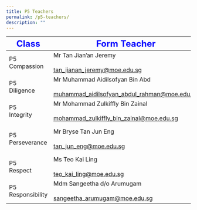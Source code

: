 ```yaml
---
title: P5 Teachers
permalink: /p5-teachers/
description: ""
---
```



|     <strong style="color: blue; font-size: 24px;">Class</strong>|<strong style="color: blue; font-size: 24px;">Form Teacher</strong>|<strong style="color: blue; font-size: 24px;">Co-Form Teacher</strong>|
|--------------------|--------------------------------------------------------------------------------------|------------------------------------------------------------------|
| P5 Compassion      | Mr Tan Jian’an Jeremy<br><br>tan_jianan_jeremy@moe.edu.sg                            | Mdm Chia-Tjen Sak Tju Cindy<br><br>chia-_tjen_sak_tju@moe.edu.sg |
| P5<br> Diligence       | Mr Muhammad Aidilsofyan Bin Abd <br><br>muhammad_aidilsofyan_abdul_rahman@moe.edu.sg | Mr Ramanan Ramadoss<br><br>ramanan_ramadoss@moe.edu.sg           |
| P5<br> Integrity       | Mr Mohammad Zulkiffly Bin Zainal<br><br>mohammad_zulkiffly_bin_zainal@moe.edu.sg     | Mdm Claire Tan<br><br>claire_tan_e_peng@moe.edu.sg               |
| P5 Perseverance    | Mr Bryse Tan Jun Eng<br><br>tan_jun_eng@moe.edu.sg                                   | Mr Mohamad Sani Bin Mohd Hafid<br><br>mohamed_sani@moe.edu.sg    |
| P5 <br>Respect         | Ms Teo Kai Ling<br><br>teo_kai_ling@moe.edu.sg                                       | Mrs Goh-Wei Ling<br><br>wong_wei_ling_a@moe.edu.sg               |
| P5 Responsibility  | Mdm Sangeetha d/o Arumugam<br><br>sangeetha_arumugam@moe.edu.sg                      | Mdm Guo Ling Lan<br><br>guo_linglan@moe.edu.sg                   |